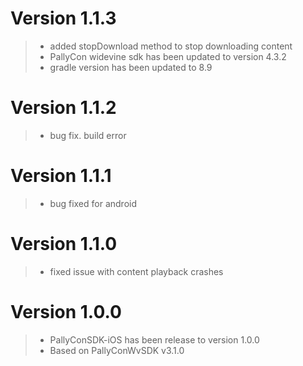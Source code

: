 # Version 1.1.3

>- added stopDownload method to stop downloading content
>- PallyCon widevine sdk has been updated to version 4.3.2
>- gradle version has been updated to 8.9

# Version 1.1.2

>- bug fix. build error

# Version 1.1.1

>- bug fixed for android

# Version 1.1.0

>- fixed issue with content playback crashes

# Version 1.0.0

>- PallyConSDK-iOS has been release to version 1.0.0 
>- Based on PallyConWvSDK v3.1.0
